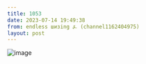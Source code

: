 ```yaml
---
title: 1053
date: 2023-07-14 19:49:38
from: endless шизing ⍼ (channel1162404975)
layout: post
---
```


![image](photos/photo_126@14-07-2023_19-49-38.jpg)


